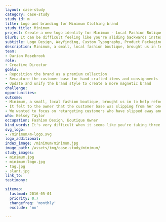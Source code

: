 ```yaml
---
layout: case-study
category: case-study
study_id: m
title: Logo and branding for Minimum Clothing brand
study_title: Minimum
project: Create a new logo identity for Minimum - Local Fashion Botique
blurb: It can be difficult feeling like you're sliding backwards instead of forwards. With Kelsey, she was feeling that in order to move forward, she needed to refocus who she was trying to reach as customers. Kelsey brought on So Magnetic in order to help her reach the right customers through branding and logo design.
subtitle: Logo Design, Wayfinding, Custom Typography, Product Packaging Design, Print Design, Product Branding
description: Minimum, a small, local fashion boutique, brought us in to help refocus their goal of reselling more premium fashion items within their local shop. With this logo and branding, the design helped reflect the quality and modernism they wanted to showcase in their brand.
team:
- Darian Rosebrook
role:
- Creative Director
goals:
- Reposition the brand as a premium collection
- Recapture the customer base for hand-crafted items and consignments
- Update and unify the brand style to create a more magnetic brand
challenge:
opportunities:
outcome:
- Minimum, a small, local fashion boutique, brought us in to help refocus their goal of reselling more premium fashion items within their local shop.
- It felt to the owner that the customer base was slipping from her once heavy trafficked store.
- We wanted to focus on retargeting customers who have slipped away and reposition the goods within her store to reflect the quality she has been putting into them.
who: Kelsey Taylor
occupation: Fashion Design, Boutique Owner
kind_words: It's very difficult when it seems like you're taking three steps back for every one step forward. I'm glad that I got you, [So Magnetic], involved when I did. Thank you for the help with refocusing my efforts on presentation and branding. You'd have laughed at how my things looked before hand that I made with my printer at home.
svg_logo:
- /minimum/m-logo.svg
logo_additional:
index_image: /minimum/minimum.jpg
image_path: /assets/img/case-study/minimum/
study_images:
- minimum.jpg
- minimum-logo.jpg
- tag.jpg
- slant.jpg
link_to:
testimony:

sitemap:
  lastmod: 2016-05-01
  priority: 0.7
  changefreq: 'monthly'
  exclude: 'no'

---
```

